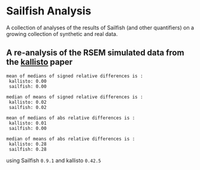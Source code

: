 # Sailfish Analysis

A collection of analyses of the results of Sailfish (and other quantifiers) on a growing collection of synthetic and real data.

## A re-analysis of the RSEM simulated data from the [kallisto](http://www.nature.com/nbt/journal/vaop/ncurrent/full/nbt.3519.html) paper

```
mean of medians of signed relative differences is :
 kallisto: 0.00
 sailfish: 0.00

median of means of signed relative differences is :
 kallisto: 0.02
 sailfish: 0.02

mean of medians of abs relative differences is :
 kallisto: 0.01
 sailfish: 0.00

median of means of abs relative differences is :
 kallisto: 0.28
 sailfish: 0.28
```
using Sailfish `0.9.1` and kallisto `0.42.5`
